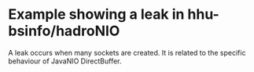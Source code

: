 # Example showing a leak in hhu-bsinfo/hadroNIO
A leak occurs when many sockets are created.
It is related to the specific behaviour of JavaNIO DirectBuffer.
